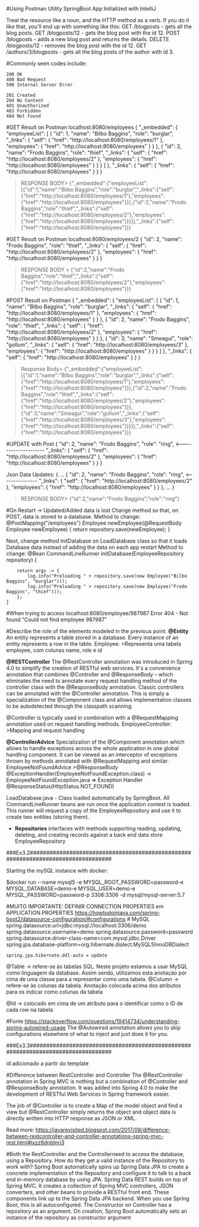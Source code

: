 #Using Postman Utility
SpringBoot App Initialized with IntelliJ

Treat the resource like a noun, and the HTTP method as a verb. If you do it like that, you'll end up with something like this:
GET /blogposts - gets all the blog posts.
GET /blogposts/12 - gets the blog post with the id 12.
POST /blogposts - adds a new blog post and returns the details.
DELETE /blogposts/12 - removes the blog post with the id 12.
GET /authors/3/blogposts - gets all the blog posts of the author with id 3.

#Commonly seen codes include:

    200 OK 
    400 Bad Request 
    500 Internal Server Error 

    201 Created 
    204 No Content 
    401 Unauthorized 
    403 Forbidden 
    404 Not Found 

#GET Result on Postman
localhost:8080/employees
{
    "_embedded": {
        "employeeList": [
            {
                "id": 1,
                "name": "Bilbo Baggins",
                "role": "burglar",
                "_links": {
                    "self": {
                        "href": "http://localhost:8080/employees/1"
                    },
                    "employees": {
                        "href": "http://localhost:8080/employees"
                    }
                }
            },
            {
                "id": 2,
                "name": "Frodo Baggins",
                "role": "thief",
                "_links": {
                    "self": {
                        "href": "http://localhost:8080/employees/2"
                    },
                    "employees": {
                        "href": "http://localhost:8080/employees"
                    }
                }
            }
        ]
    },
    "_links": {
        "self": {
            "href": "http://localhost:8080/employees"
        }
    }
}

>RESPONSE BODY> {"_embedded":{"employeeList":[{"id":1,"name":"Bilbo Baggins","role":"burglar","_links":{"self":{"href":"http://localhost:8080/employees/1"},"employees":{"href":"http://localhost:8080/employees"}}},{"id":2,"name":"Frodo Baggins","role":"thief","_links":{"self":{"href":"http://localhost:8080/employees/2"},"employees":{"href":"http://localhost:8080/employees"}}}]},"_links":{"self":{"href":"http://localhost:8080/employees"}}}


#GET Result on Postman
localhost:8080/employees/2
{
    "id": 2,
    "name": "Frodo Baggins",
    "role": "thief",
    "_links": {
        "self": {
            "href": "http://localhost:8080/employees/2"
        },
        "employees": {
            "href": "http://localhost:8080/employees"
        }
    }
}
>RESPONSE BODY > {"id":2,"name":"Frodo Baggins","role":"thief","_links":{"self":{"href":"http://localhost:8080/employees/2"},"employees":{"href":"http://localhost:8080/employees"}}}



#POST Result on Postman
{
    "_embedded": {
        "employeeList": [
            {
                "id": 1,
                "name": "Bilbo Baggins",
                "role": "burglar",
                "_links": {
                    "self": {
                        "href": "http://localhost:8080/employees/1"
                    },
                    "employees": {
                        "href": "http://localhost:8080/employees"
                    }
                }
            },
            {
                "id": 2,
                "name": "Frodo Baggins",
                "role": "thief",
                "_links": {
                    "self": {
                        "href": "http://localhost:8080/employees/2"
                    },
                    "employees": {
                        "href": "http://localhost:8080/employees"
                    }
                }
            },
            {
                "id": 3,
                "name": "Smeagul",
                "role": "gollum",
                "_links": {
                    "self": {
                        "href": "http://localhost:8080/employees/3"
                    },
                    "employees": {
                        "href": "http://localhost:8080/employees"
                    }
                }
            }
        ]
    },
    "_links": {
        "self": {
            "href": "http://localhost:8080/employees"
        }
    }
}

>Response Body> {"_embedded":{"employeeList":[{"id":1,"name":"Bilbo Baggins","role":"burglar","_links":{"self":{"href":"http://localhost:8080/employees/1"},"employees":{"href":"http://localhost:8080/employees"}}},{"id":2,"name":"Frodo Baggins","role":"thief","_links":{"self":{"href":"http://localhost:8080/employees/2"},"employees":{"href":"http://localhost:8080/employees"}}},{"id":3,"name":"Smeagul","role":"gollum","_links":{"self":{"href":"http://localhost:8080/employees/3"},"employees":{"href":"http://localhost:8080/employees"}}}]},"_links":{"self":{"href":"http://localhost:8080/employees"}}}


#UPDATE with Post
{
        "id": 2,
        "name": "Frodo Baggins",
        "role": "ring",				<--------------------
        "_links": {
            "self": {
                "href": "http://localhost:8080/employees/2"
            },
            "employees": {
                "href": "http://localhost:8080/employees"
            }
        }
    }

Json Data Updates:
{
 ...
            {
                "id": 2,
                "name": "Frodo Baggins",
                "role": "ring",			<---------------
                "_links": {
                    "self": {
                        "href": "http://localhost:8080/employees/2"
                    },
                    "employees": {
                        "href": "http://localhost:8080/employees"
                    }
                }
            },
        ...
}
>RESPONSE BODY> {"id":2,"name":"Frodo Baggins","role":"ring"}


#On Restart -> Updated/Added data is lost
Change method so that, on POST, data is stored to a database.
Method to change:
@PostMapping("/employees")
	Employee newEmployee(@RequestBody Employee newEmployee) {
		return repository.save(newEmployee);
	}
	
Next, change method initDatabase on LoadDatabase class so that it loads Database
data instead of adding the data on each app restart
Method to change:
@Bean
	CommandLineRunner initDatabase(EmployeeRepository repository) {

		return args -> {
			log.info("Preloading " + repository.save(new Employee("Bilbo Baggins", "burglar")));
			log.info("Preloading " + repository.save(new Employee("Frodo Baggins", "thief")));
		};
	}


#When trying to access localhost:8080/employee/987987
Error 404 - Not found
"Could not find employee 987987"


#Describe the role of the elements modeled in the previous point.
**@Entity**
An entity represents a table stored in a database. Every instance of an entity represents a row in the table.
	Employee:
		>Representa uma tabela employee, com colunas name, role e id
	
**@RESTController**
The @RestController annotation was introduced in Spring 4.0 to simplify the creation of RESTful web services. It's a convenience annotation that combines @Controller and @ResponseBody – which eliminates the need to annotate every request handling method of the controller class with the @ResponseBody annotation.
Classic controllers can be annotated with the @Controller annotation. This is simply a specialization of the @Component class and allows implementation classes to be autodetected through the classpath scanning.

@Controller is typically used in combination with a @RequestMapping annotation used on request handling methods.
	EmployeeController:
		>Mapping and request handling	
	
	
	
**@ControllerAdvice**
Specialization of the @Component annotation which allows to handle exceptions across the whole application in one global handling component. It can be viewed as an interceptor of exceptions thrown by methods annotated with @RequestMapping and similar. 
	EmployeeNotFoundAdvice
		>@ResponseBody
		 @ExceptionHandler(EmployeeNotFoundException.class)    -> EmployeeNotFoundException.java => Exception Handler
		 @ResponseStatus(HttpStatus.NOT_FOUND)
		 
		 
	 

		
LoadDatabase.java
		- Class loaded automatically by SpringBoot. All CommandLineRunner beans are run once the application context is loaded. This runner will request a copy of the EmployeeRepository and use it to create two entities (storing them).
		

- **Repositories** 
interfaces with methods supporting reading, updating, deleting, and creating records against a back end data store
	EmployeeRepository
		
	

	
###Ex3.2#################################################################################

Starting the mySQL instance with docker:

$docker run --name mysql5 -e MYSQL_ROOT_PASSWORD=password-e MYSQL_DATABASE=demo-e MYSQL_USER=demo-e MYSQL_PASSWORD=password-p 3306:3306 -d mysql/mysql-server:5.7


#MUITO IMPORTANTE: DEFINIR CONNECTION PROPERTIES em APPLICATION.PROPERTIES
https://howtodoinjava.com/spring-boot2/datasource-configuration/#configurations
	# MySQL
	spring.datasource.url=jdbc:mysql://localhost:3306/demo
	spring.datasource.username=demo
	spring.datasource.password=password
	spring.datasource.driver-class-name=com.mysql.jdbc.Driver
	spring.jpa.database-platform=org.hibernate.dialect.MySQL5InnoDBDialect

	spring.jpa.hibernate.ddl-auto = update

@Table	-> refere-se às tabelas SQL. Neste projeto estamos a usar MySQL como linguagem da database. Assim sendo, utilizamos esta anotação por cima de uma classe para a representar como uma tabela.
@Column -> refere-se às colunas da tabela. Anotação colocada acima dos atributos para os indicar como colunas da tabela

@Id -> colocado em cima de um atributo para o identificar como o ID de cada row na tabela

#Fonte https://stackoverflow.com/questions/19414734/understanding-spring-autowired-usage
The @Autowired annotation allows you to skip configurations elsewhere of what to inject and just does it for you. 



###Ex3.3#################################################################################

id adicionado a partir do template

#Difference between RestController and Controller
 The @RestController annotation in Spring MVC is nothing but a combination of @Controller and @ResponseBody annotation. It was added into Spring 4.0 to make the development of RESTful Web Services in Spring framework easier. 

The job of @Controller is to create a Map of the model object and find a view but @RestController simply returns the object and object data is directly written into HTTP response as JSON or XML.

Read more: https://javarevisited.blogspot.com/2017/08/difference-between-restcontroller-and-controller-annotations-spring-mvc-rest.html#ixzz6dnblnri3




#Both the RestController and the Controllerneed to access the database, using a Repository. How do they get a valid instance of the Repository to work with?
Spring Boot automatically spins up Spring Data JPA to create a concrete implementation of the Repository and configure it to talk to a back end in-memory database by using JPA.
Spring Data REST builds on top of Spring MVC. It creates a collection of Spring MVC controllers, JSON converters, and other beans to provide a RESTful front end. These components link up to the Spring Data JPA backend. When you use Spring Boot, this is all autoconfigured. 
The Constructor on Controller has a repository as an argument. On creation, Spring Boot automatically sets an instance of the repository as constructor argument

